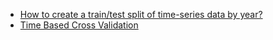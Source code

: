 * [How to create a train/test split of time-series data by year?](https://stackoverflow.com/questions/58069691/how-to-create-a-train-test-split-of-time-series-data-by-year)
* [Time Based Cross Validation](https://towardsdatascience.com/time-based-cross-validation-d259b13d42b8)
